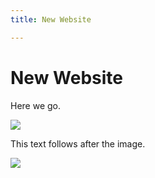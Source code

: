 ```yaml
---
title: New Website

---
```

# New Website

Here we go.

![](/images/icon.png)

This text follows after the image.

![](./icon.png)